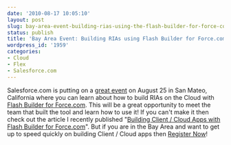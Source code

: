 ```yaml
---
date: '2010-08-17 10:05:10'
layout: post
slug: bay-area-event-building-rias-using-the-flash-builder-for-force-com
status: publish
title: 'Bay Area Event: Building RIAs using Flash Builder for Force.com'
wordpress_id: '1959'
categories:
- Cloud
- Flex
- Salesforce.com
---
```


Salesforce.com is putting on a [great event](https://www.developerforce.com/events/sanmateo_developer_meetup/registration.php) on August 25 in San Mateo, California where you can learn about how to build RIAs on the Cloud with [Flash Builder for Force.com](http://developer.force.com/flashbuilder).  This will be a great opportunity to meet the team that built the tool and learn how to use it!  If you can't make it then check out the article I recently published "[Building Client / Cloud Apps with Flash Builder for Force.com](http://www.jamesward.com/2010/07/26/building-client-cloud-apps-with-flash-builder-for-force-com/)".  But if you are in the Bay Area and want to get up to speed quickly on building Client / Cloud apps then [Register Now](https://www.developerforce.com/events/sanmateo_developer_meetup/registration.php)!
